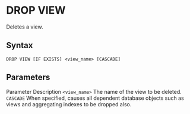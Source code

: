 # [](#drop-view)DROP VIEW

Deletes a view.

## [](#syntax)Syntax

```
DROP VIEW [IF EXISTS] <view_name> [CASCADE]
```

## [](#parameters)Parameters

Parameter Description `<view_name>` The name of the view to be deleted. `CASCADE` When specified, causes all dependent database objects such as views and aggregating indexes to be dropped also.